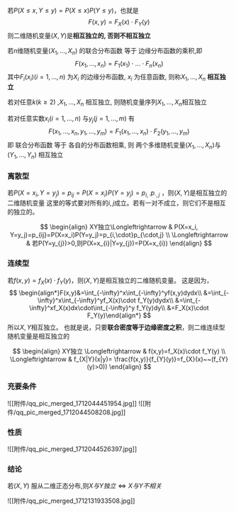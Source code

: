 

若$P(X\le x,Y\le y)=P(X\le x)P(Y\le y)$，也就是
$$
F(x,y)=F_X(x)\cdot F_Y(y)
$$
则二维随机变量$(X,Y)$是**相互独立的, 否则不相互独立**


若$n$维随机变量$(X_{1},...,X_{n})$ 的联合分布函数 等于 边缘分布函数的乘积,即
$$
F(x_{1},...,x_{n})=F_{1}(x_{1})\cdot ... \cdot F_{n}(x_{n})
$$
其中$F_{i}(x_{i})(i=1,...,n)$ 为$X_{i}$ 的边缘分布函数, $x_{i}$ 为任意函数, 则称$X_{1},...,X_{n}$ **相互独立**


若对任意$k(k\geq 2)$ ,$X_{1},...,X_{n}$ 相互独立, 则随机变量序列$X_{1},...,X_{n}$相互独立


若对任意实数$x_{i}(i=1,...,n)$ 与$y_{j}(j=1,...,m)$ 有
$$
F(x_{1},...,x_{n},y_{1},...,y_{m})=F_{1}(x_{1},...,x_{n})\cdot F_{2}(y_{1},...,y_{m})
$$
即 联合分布函数 等于 各自的分布函数相乘,
则 两个多维随机变量$(X_{1},...,X_{n})$与$(Y_{1},...,Y_{n})$ 相互独立


### 离散型
若$P(X=x_i, Y=y_j)=p_{ij}=P(X=x_i)P(Y=y_j)=p_{i,\cdot}p_{\cdot,j}$ ，则$(X,Y)$是相互独立的二维随机变量
这里的等式要对所有的$i,j$成立。若有一对不成立，则它们不是相互的独立的。

$$
\begin{align}
XY独立\Longleftrightarrow  &   P(X=x_i, Y=y_j)=p_{ij}=P(X=x_i)P(Y=y_j)=p_{i,\cdot}p_{\cdot,j} \\
\Longleftrightarrow  & 若P(Y=y_{j})>0,则P(X=x_{i}|Y=y_{j})=P(X=x_{i})
\end{align}
$$

### 连续型
若$f(x,y)=f_X(x)\cdot f_Y(y)$，则$(X,Y)$是相互独立的二维随机变量。
这是因为，
$$
\begin{align*}F(x,y)&=\int_{-\infty}^x\int_{-\infty}^yf(x,y)dydx\\ &=\int_{-\infty}^x\int_{-\infty}^yf_X(x)\cdot f_Y(y)dydx\\ &=\int_{-\infty}^xf_X(x)dx\cdot\int_{-\infty}^y f_Y(y)dy\\ &=F_X(x)\cdot F_Y(y)\end{align*}
$$
所以$X,Y$相互独立。
也就是说，只要**联合密度等于边缘密度之积**，则二维连续型随机变量是相互独立的

$$
\begin{align}
XY独立 \Longleftrightarrow  & f(x,y)=f_X(x)\cdot f_Y(y) \\
\Longleftrightarrow  & f_{X|Y}(x|y)= \frac{f(x,y)}{f_{Y}(y)}=f_{X}(x)~~(f_{Y}(y)>0))
\end{align}
$$

### 充要条件
![[附件/qq_pic_merged_1712044451954.jpg]]
![[附件/qq_pic_merged_1712044508208.jpg]]
### 性质
![[附件/qq_pic_merged_1712044526397.jpg]]

### 结论

若$(X,Y)$ 服从二维正态分布,则$X与Y独立\Longleftrightarrow X与Y不相关$


![[附件/qq_pic_merged_1712131933508.jpg]]

